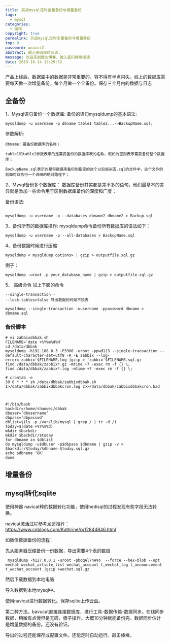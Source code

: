 ```yaml
---
title: 实战mysql定时全量备份与增量备份
tags:
  - mysql
categories:
  - 运维
copyright: true
permalink: 实战mysql定时全量备份与增量备份
top: 0
password: woaini2.
abstract: 输入密码继续阅读.
message: 欢迎来到我的博客，输入密码继续阅读.
date: 2019-10-14 19:29:52
---
```


产品上线后，数据库中的数据是非常重要的，容不得有半点闪失。线上的数据库需要每天做一次增量备份。每个月做一个全备份。保存三个月内的数据与日志
<!--more-->

## 全备份

1、Mysql语句备份一个数据库:
备份的语句mysqldump的基本语法: 
```
mysqldump -u username -p dbname table1 table2...->BackupName.sql;
```
参数解析:
```
dbname：要备份数据库的名称；

table1和table2参数表示的是需要备份的数据库表的名称，假如为空则表示需要备份整个数据库；

BackupName.sql表示的是将数据库备份到指定的这个以后缀米国.sql的文件中，这个文件的前面可以执行一个详细的绝对路径下；
```

2、Mysql备份多个数据库：
数据库备份其实都是差不多的语句，他们最基本的差异就是添加一些命令用于区别数据库备份的深度和广度；

备份语法:
```

mysqldump -u username -p --databases dbname2 dbname2 > Backup.sql
```

3、备份所有的数据库操作:
mysqldump命令备份所有数据库的语法如下：
```
mysqldump -u username -p --all-databases > BackupName.sql
```


4、备份数据时候进行压缩

```
mysqldump < mysqldump options> | gzip > outputfile.sql.gz
```
例子：
```
mysqldump -uroot -p your_database_name | gzip > outputfile.sql.gz
```
5、 高级命令
加上下面的命令
```
--single-transaction -
--lock-tables=false 导出数据的时候不锁表
```
```
mysqldump --single-transaction -uusername -ppassword dbname > dbname.sql  
```

### 备份脚本
```
# vi zabbixdbbak.sh 
FILENAME=`date +%Y%m%d%H`
cd /data/dbbak
mysqldump -h192.168.0.3 -P3306 -uroot -ppwd123 --single-transaction --default-character-set=utf8 -R -E zabbix --log-error='zabbix'$FILENAME.log |gzip > 'zabbix'$FILENAME.sql.gz
find /data/dbbak/zabbix*.gz -mtime +7 -exec rm -f {} \;
find /data/dbbak/zabbix*.log -mtime +7 -exec rm -f {} \;

# crontab -e
30 0 * * * sh /data/dbbak/zabbixdbbak.sh 1>/data/dbbak/zabbixdbbakcron.log 2>>/data/dbbak/zabbixdbbakcron.bad

 
```
```
#!/bin/bash
backdir=/home/shaowei/dbbak
dbuser=‘dbusername‘
dbpass=‘dbpasswd‘
dblist=$(ls -p /var/lib/mysql | grep / | tr -d /)
today=$(date +%Y%m%d)
mkdir $backdir
mkdir $backdir/$today
for dbname in $dblist
do mysqldump -u$dbuser -p$dbpass $dbname | gzip -v > $backdir/$today/$dbname-$today.sql.gz
echo $dbname ‘OK‘
done
```

## 增量备份


## mysql转化sqlite

使用神器 navicat种的数据转化功能，使用hedisql的过程发现有些字段无法转换。

navicat激活过程参考龙哥推荐：https://www.cnblogs.com/Kathrine/p/12844846.html

如微信数据备份的流程：

先从服务器压缩备份一份数据，导出需要4个表的数据
```
 mysqldump -h127.0.0.1 -uroot -pboqAl7nAVo  --force --hex-blob --opt wechat wechat_article_list wechat_account t_wechat_tag t_announcement t_wechat_account |gzip >wechat.sql.gz

```
然后下载数据到本地电脑

导入数据到本地mysql中。

使用navicat进行数据转化。保存sqlite上传云盘。



第二种方法。bavucat直接连接数据库，进行工具-数据传输-数据同步。在线同步数据，稍微有点慢但是无碍，傻子操作。大概10分钟就能备份完。数据同步估计是增量数据的备份。还没有验证。

导出的过程还能保存成配置文件。还能定时自动运行。敲击棒棒。